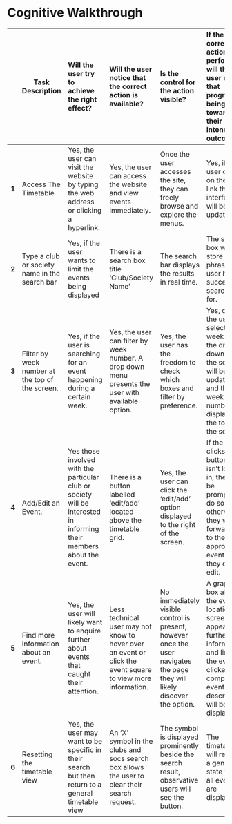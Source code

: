 # Cognitive Walkthrough  

|  | Task Description | Will the user try to achieve the right effect? | Will the user notice that the correct action is available? | Is the control for the action visible? | If the correct action is performed; will the user see that progress is being made towards their intended outcome? |
|---|------------- |:------------- |:-------- |:------------- |:------------ |
| **1** | Access The Timetable | Yes, the user can visit the website by typing the web address or clicking a hyperlink. | Yes, the user can access the website and view events immediately. | Once the user accesses the site, they can freely browse and explore the menus. | Yes, if the user clicks on the web link the web interface will be updated. |
| **2** | Type a club or society name in the search bar | Yes, if the user wants to limit the events being displayed | There is a search box title ‘Club/Society Name’ | The search bar displays the results in real time. | The search box will store the phrase the user has successfully searched for. |
| **3** | Filter by week number at the top of the screen. | Yes, if the user is searching for an event happening during a certain week. | Yes, the user can filter by week number. A drop down menu presents the user with available option. | Yes, the user has the freedom to check which boxes and filter by preference. | Yes, once the user selects a week from the drop down menu the screen will be updated and the week number is displayed at the top of the screen. |
| **4** | Add/Edit an Event. | Yes those involved with the particular club or society will be interested in informing their members about the event. | There is a button labelled ‘edit/add’ located above the timetable grid. | Yes, the user can click the ‘edit/add’ option displayed to the right of the screen. | If the user clicks the button and isn’t logged in, they will be prompted to do so; otherwise they will be forwarded to their appropriate events that they can edit. |
|**5** | Find more information about an event. | Yes, the user will likely want to enquire further about events that caught their attention. | Less technical user may not know to hover over an event or click the event square to view more information. | No immediately visible control is present, however once the user navigates the page they will likely discover the option. | A graphical box above the event location on screen will appear with further information and links. If the event is clicked the complete event description will be displayed. |
| **6** | Resetting the timetable view | Yes, the user may want to be specific in their search but then return to a general timetable view | An ‘X’ symbol in the clubs and socs search box allows the user to clear their search request. | The symbol is displayed prominently beside the search result, observative users will see the button. | The timetable will return to a general state where all events are displayed. |